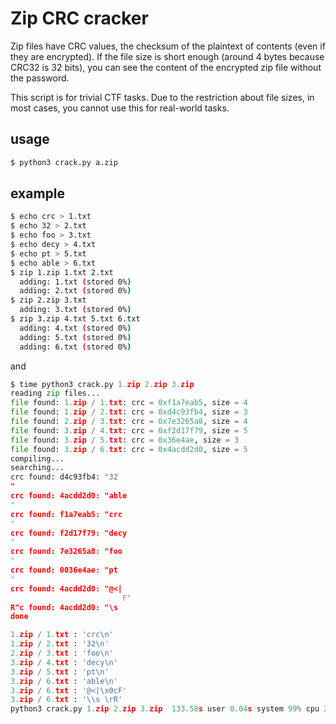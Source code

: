 # Zip CRC cracker

Zip files have CRC values, the checksum of the plaintext of contents (even if they are encrypted).
If the file size is short enough (around 4 bytes because CRC32 is 32 bits), you can see the content of the encrypted zip file without the password.

This script is for trivial CTF tasks. Due to the restriction about file sizes, in most cases, you cannot use this for real-world tasks.

## usage

``` sh
$ python3 crack.py a.zip
```

## example

``` sh
$ echo crc > 1.txt
$ echo 32 > 2.txt
$ echo foo > 3.txt
$ echo decy > 4.txt
$ echo pt > 5.txt
$ echo able > 6.txt
$ zip 1.zip 1.txt 2.txt
  adding: 1.txt (stored 0%)
  adding: 2.txt (stored 0%)
$ zip 2.zip 3.txt
  adding: 3.txt (stored 0%)
$ zip 3.zip 4.txt 5.txt 6.txt
  adding: 4.txt (stored 0%)
  adding: 5.txt (stored 0%)
  adding: 6.txt (stored 0%)
```

and

``` python
$ time python3 crack.py 1.zip 2.zip 3.zip
reading zip files...
file found: 1.zip / 1.txt: crc = 0xf1a7eab5, size = 4
file found: 1.zip / 2.txt: crc = 0xd4c93fb4, size = 3
file found: 2.zip / 3.txt: crc = 0x7e3265a8, size = 4
file found: 3.zip / 4.txt: crc = 0xf2d17f79, size = 5
file found: 3.zip / 5.txt: crc = 0x36e4ae, size = 3
file found: 3.zip / 6.txt: crc = 0x4acdd2d0, size = 5
compiling...
searching...
crc found: d4c93fb4: "32
"
crc found: 4acdd2d0: "able
"
crc found: f1a7eab5: "crc
"
crc found: f2d17f79: "decy
"
crc found: 7e3265a8: "foo
"
crc found: 0036e4ae: "pt
"
crc found: 4acdd2d0: "@<|
                         F"
R"c found: 4acdd2d0: "\s 
done

1.zip / 1.txt : 'crc\n'
1.zip / 2.txt : '32\n'
2.zip / 3.txt : 'foo\n'
3.zip / 4.txt : 'decy\n'
3.zip / 5.txt : 'pt\n'
3.zip / 6.txt : 'able\n'
3.zip / 6.txt : '@<|\x0cF'
3.zip / 6.txt : '\\s \rR'
python3 crack.py 1.zip 2.zip 3.zip  133.58s user 0.04s system 99% cpu 2:13.63 total
```
